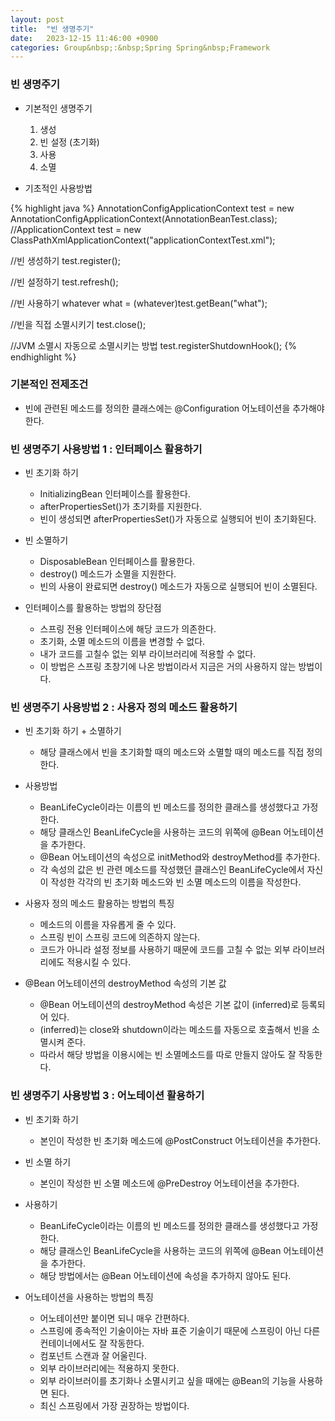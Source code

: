 ```yaml
---
layout: post
title:  "빈 생명주기"
date:   2023-12-15 11:46:00 +0900
categories: Group&nbsp;:&nbsp;Spring Spring&nbsp;Framework
---
```


### 빈 생명주기

- 기본적인 생명주기
    1. 생성
    2. 빈 설정 (초기화)
    3. 사용
    4. 소멸

- 기초적인 사용방법

{% highlight java %}
AnnotationConfigApplicationContext test = new AnnotationConfigApplicationContext(AnnotationBeanTest.class);
//ApplicationContext test = new ClassPathXmlApplicationContext("applicationContextTest.xml");

//빈 생성하기
test.register();

//빈 설정하기
test.refresh();

//빈 사용하기
whatever what = (whatever)test.getBean("what");

//빈을 직접 소멸시키기
test.close();

//JVM 소멸시 자동으로 소멸시키는 방법
test.registerShutdownHook();
{% endhighlight %}

### 기본적인 전제조건

- 빈에 관련된 메소드를 정의한 클래스에는 @Configuration 어노테이션을 추가해야 한다.

### 빈 생명주기 사용방법 1 : 인터페이스 활용하기

- 빈 초기화 하기
    - InitializingBean 인터페이스를 활용한다.
    - afterPropertiesSet()가 초기화를 지원한다.
    - 빈이 생성되면 afterPropertiesSet()가 자동으로 실행되어 빈이 초기화된다.

- 빈 소멸하기
    - DisposableBean 인터페이스를 활용한다.
    - destroy() 메소드가 소멸을 지원한다.
    - 빈의 사용이 완료되면 destroy() 메소드가 자동으로 실행되어 빈이 소멸된다.

- 인터페이스를 활용하는 방법의 장단점
    - 스프링 전용 인터페이스에 해당 코드가 의존한다.
    - 초기화, 소멸 메소드의 이름을 변경할 수 없다.
    - 내가 코드를 고칠수 없는 외부 라이브러리에 적용할 수 없다.
    - 이 방법은 스프링 초창기에 나온 방법이라서 지금은 거의 사용하지 않는 방법이다.

### 빈 생명주기 사용방법 2 : 사용자 정의 메소드 활용하기

- 빈 초기화 하기 + 소멸하기
    - 해당 클래스에서 빈을 초기화할 때의 메소드와 소멸할 때의 메소드를 직접 정의한다.

- 사용방법
    - BeanLifeCycle이라는 이름의 빈 메소드를 정의한 클래스를 생성했다고 가정한다.
    - 해당 클래스인 BeanLifeCycle을 사용하는 코드의 위쪽에 @Bean 어노테이션을 추가한다.
    - @Bean 어노테이션의 속성으로 initMethod와 destroyMethod를 추가한다.
    - 각 속성의 값은 빈 관련 메소드를 작성했던 클래스인 BeanLifeCycle에서 자신이 작성한 각각의 빈 초기화 메소드와 빈 소멸 메소드의 이름을 작성한다.

- 사용자 정의 메소드 활용하는 방법의 특징
    - 메소드의 이름을 자유롭게 줄 수 있다.
    - 스프링 빈이 스프링 코드에 의존하지 않는다.
    - 코드가 아니라 설정 정보를 사용하기 때문에
    코드를 고칠 수 없는 외부 라이브러리에도 적용시킬 수 있다.

- @Bean 어노테이션의 destroyMethod 속성의 기본 값
    - @Bean 어노테이션의 destroyMethod 속성은 기본 값이 (inferred)로 등록되어 있다.
    - (inferred)는 close와 shutdown이라는 메소드를 자동으로 호출해서 빈을 소멸시켜 준다.
    - 따라서 해당 방법을 이용시에는 빈 소멸메소드를 따로 만들지 않아도 잘 작동한다.

### 빈 생명주기 사용방법 3 : 어노테이션 활용하기

- 빈 초기화 하기
    - 본인이 작성한 빈 초기화 메소드에 @PostConstruct 어노테이션을 추가한다.

- 빈 소멸 하기
    - 본인이 작성한 빈 소멸 메소드에 @PreDestroy 어노테이션을 추가한다.

- 사용하기
    - BeanLifeCycle이라는 이름의 빈 메소드를 정의한 클래스를 생성했다고 가정한다.
    - 해당 클래스인 BeanLifeCycle을 사용하는 코드의 위쪽에 @Bean 어노테이션을 추가한다.
    - 해당 방법에서는 @Bean 어노테이션에 속성을 추가하지 않아도 된다.

- 어노테이션을 사용하는 방법의 특징
    - 어노테이션만 붙이면 되니 매우 간편하다.
    - 스프링에 종속적인 기술이아는 자바 표준 기술이기 때문에 스프링이 아닌 다른 컨테이너에서도 잘 작동한다.
    - 컴포넌트 스캔과 잘 어울린다.
    - 외부 라이브러리에는 적용하지 못한다.
    - 외부 라이브러이를 초기화나 소멸시키고 싶을 때에는 @Bean의 기능을 사용하면 된다.
    - 최신 스프링에서 가장 권장하는 방법이다.